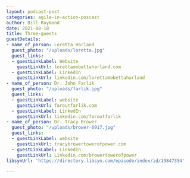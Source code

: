 ```yaml
---
layout: podcast-post
categories: agile-in-action-poscast
author: Bill Raymond
date: 2021-08-18
title: Three-guests
guestDetails:
- name_of_person: Loretta Harland
  guest_photo: "/uploads/loretta.jpg"
  guest_links:
  - guestLinkLabel: Website
    guestLinkUrl: lorettamobettaharland.com
  - guestLinkLabel: LinkedIn
    guestLinkUrl: linkedin.com/lorettamobettaharland
- name_of_person: Dr. John Farlik
  guest_photo: "/uploads/farlik.jpg"
  guest_links:
  - guestLinkLabel: website
    guestLinkUrl: faroutfarlik.com
  - guestLinkLabel: LinkedIn
    guestLinkUrl: linkedin.com/faroutfarlik
- name_of_person: Dr. Tracy Brower
  guest_photo: "/uploads/brower-6917.jpg"
  guest_links:
  - guestLinkLabel: website
    guestLinkUrl: tracybrowertowerofpower.com
  - guestLinkLabel: LinkedIn
    guestLinkUrl: Linkedin.com/browertowerofpower
libsynUrl: 'https://directory.libsyn.com/episode/index/id/19847354'

---
```

